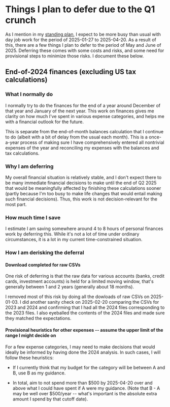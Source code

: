 # Things I plan to defer due to the Q1 crunch

As I mention in my [standing
plan](standing-plan-for-the-next-few-months.md), I expect to be more
busy than usual with day job work for the period of 2025-01-27 to
2025-04-20. As a result of this, there are a few things I plan to
defer to the period of May and June of 2025. Deferring these comes
with some costs and risks, and some need for provisional steps to
minimize those risks. I document these below.

## End-of-2024 finances (excluding US tax calculations)

### What I normally do

I normally try to do the finances for the end of a year around
December of that year and January of the next year. This work on
finances gives me clarity on how much I've spent in various expense
categories, and helps me with a financial outlook for the future.

This is separate from the end-of-month balances calculation that I
continue to do (albeit with a bit of delay from the usual each
month). This is a once-a-year process of making sure I have
comprehensively entered all nontrivial expenses of the year and
reconciling my expenses with the balances and tax calculations.

### Why I am deferring

My overall financial situation is relatively stable, and I don't
expect there to be many immediate financial decisions to make until
the end of Q2 2025 that would be meaningfully affected by finishing
these calculations sooner (partly because I'm too busy to make life
changes that would entail making such financial decisions). Thus, this
work is not decision-relevant for the most part.

### How much time I save

I estimate I am saving somewhere around 4 to 8 hours of personal
finances work by deferring this. While it's not a lot of time under
ordinary circumstances, it is a lot in my current time-constrained
situation.

### How I am derisking the deferral

#### Download completed for raw CSVs

One risk of deferring is that the raw data for various accounts
(banks, credit cards, investment accounts) is held for a limited
moving window, that's generally between 1 and 2 years (generally about
18 months).

I removed most of this risk by doing all the dowloads of raw CSVs on
2025-01-03. I did another sanity check on 2025-02-20 comparing the
CSVs for 2023 and 2024 and confirming that I had all the 2024 files
corresponding to the 2023 files. I also eyeballed the contents of the
2024 files and made sure they matched the expectations.

#### Provisional heuristics for other expenses -- assume the upper limit of the range I might decide on

For a few expense categories, I may need to make decisions that would
ideally be informed by having done the 2024 analysis. In such cases, I
will follow these heuristics:

* If I currently think that my budget for the category will be between
  A and B, use B as my guidance.

* In total, aim to not spend more than $500 by 2025-04-20 over and
  above what I could have spent if A were my guidance. (Note that B -
  A may be well over $500/year -- what's important is the absolute
  extra amount I spend by that cutoff date).
